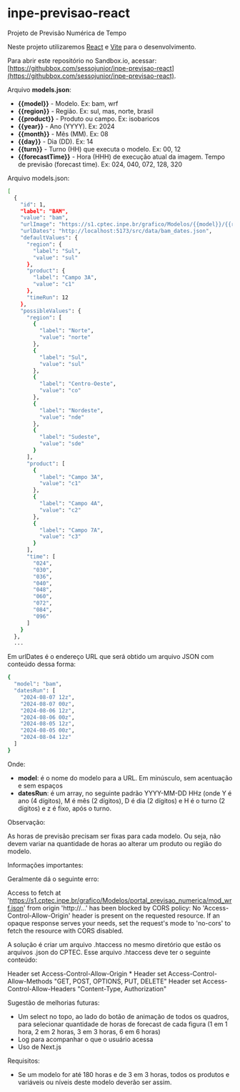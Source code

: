 # inpe-previsao-react

Projeto de Previsão Numérica de Tempo

Neste projeto utilizaremos [React](https://react.dev/) e [Vite](https://vitejs.dev/) para o desenvolvimento.

Para abrir este repositório no Sandbox.io, acessar: [https://githubbox.com/sessojunior/inpe-previsao-react](https://githubbox.com/sessojunior/inpe-previsao-react).

Arquivo **models.json**:

- **{{model}}** - Modelo. Ex: bam, wrf
- **{{region}}** - Região. Ex: sul, mas, norte, brasil
- **{{product}}** - Produto ou campo. Ex: isobaricos
- **{{year}}** - Ano (YYYY). Ex: 2024
- **{{month}}** - Mês (MM). Ex: 08
- **{{day}}** - Dia (DD). Ex: 14
- **{{turn}}** - Turno (HH) que executa o modelo. Ex: 00, 12
- **{{forecastTime}}** - Hora (HHH) de execução atual da imagem. Tempo de previsão (forecast time). Ex: 024, 040, 072, 128, 320

Arquivo models.json:

```bash
[
  {
    "id": 1,
    "label": "BAM",
    "value": "bam",
    "urlImage": "https://s1.cptec.inpe.br/grafico/Modelos/{{model}}/{{region}}/{{product}}/{{year}}/{{month}}/{{day}}/{{turn}}/modelo_{{forecastTime}}h_glo_{{year}}{{month}}{{day}}{{turn}}Z.png",
    "urlDates": "http://localhost:5173/src/data/bam_dates.json",
    "defaultValues": {
      "region": {
        "label": "Sul",
        "value": "sul"
      },
      "product": {
        "label": "Campo 3A",
        "value": "c1"
      },
      "timeRun": 12
    },
    "possibleValues": {
      "region": [
        {
          "label": "Norte",
          "value": "norte"
        },
        {
          "label": "Sul",
          "value": "sul"
        },
        {
          "label": "Centro-Oeste",
          "value": "co"
        },
        {
          "label": "Nordeste",
          "value": "nde"
        },
        {
          "label": "Sudeste",
          "value": "sde"
        }
      ],
      "product": [
        {
          "label": "Campo 3A",
          "value": "c1"
        },
        {
          "label": "Campo 4A",
          "value": "c2"
        },
        {
          "label": "Campo 7A",
          "value": "c3"
        }
      ],
      "time": [
        "024",
        "030",
        "036",
        "040",
        "048",
        "060",
        "072",
        "084",
        "096"
      ]
    }
  },
  ...
```

Em urlDates é o endereço URL que será obtido um arquivo JSON com conteúdo dessa forma:

```bash
{
  "model": "bam",
  "datesRun": [
    "2024-08-07 12z",
    "2024-08-07 00z",
    "2024-08-06 12z",
    "2024-08-06 00z",
    "2024-08-05 12z",
    "2024-08-05 00z",
    "2024-08-04 12z"
  ]
}
```

Onde:

- **model**: é o nome do modelo para a URL. Em minúsculo, sem acentuação e sem espaços
- **datesRun**: é um array, no seguinte padrão YYYY-MM-DD HHz (onde Y é ano (4 dígitos), M é mês (2 dígitos), D é dia (2 dígitos) e H é o turno (2 dígitos) e z é fixo, após o turno.

Observação:

As horas de previsão precisam ser fixas para cada modelo. Ou seja, não devem variar na quantidade de horas ao alterar um produto ou região do modelo.

Informações importantes:

Geralmente dá o seguinte erro:

Access to fetch at 'https://s1.cptec.inpe.br/grafico/Modelos/portal_previsao_numerica/mod_wrf.json' from origin 'http://...' has been blocked by CORS policy: No 'Access-Control-Allow-Origin' header is present on the requested resource. If an opaque response serves your needs, set the request's mode to 'no-cors' to fetch the resource with CORS disabled.

A solução é criar um arquivo .htaccess no mesmo diretório que estão os arquivos .json do CPTEC. Esse arquivo .htaccess deve ter o seguinte conteúdo:

<IfModule mod_headers.c>
    Header set Access-Control-Allow-Origin *
    Header set Access-Control-Allow-Methods "GET, POST, OPTIONS, PUT, DELETE"
    Header set Access-Control-Allow-Headers "Content-Type, Authorization"
</IfModule>

Sugestão de melhorias futuras:

* Um select no topo, ao lado do botão de animação de todos os quadros, para selecionar quantidade de horas de forecast de cada figura (1 em 1 hora, 2 em 2 horas, 3 em 3 horas, 6 em 6 horas)
* Log para acompanhar o que o usuário acessa
* Uso de Next.js

Requisitos:

* Se um modelo for até 180 horas e de 3 em 3 horas, todos os produtos e variáveis ou níveis deste modelo deverão ser assim.
